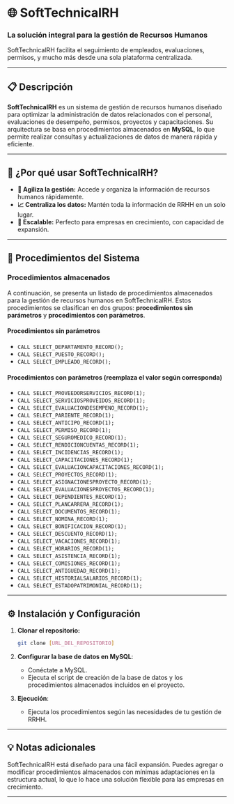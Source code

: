 
# 🌐 SoftTechnicalRH

### La solución integral para la gestión de Recursos Humanos

SoftTechnicalRH facilita el seguimiento de empleados, evaluaciones, permisos, y mucho más desde una sola plataforma centralizada.

---

## 📋 Descripción

**SoftTechnicalRH** es un sistema de gestión de recursos humanos diseñado para optimizar la administración de datos relacionados con el personal, evaluaciones de desempeño, permisos, proyectos y capacitaciones. Su arquitectura se basa en procedimientos almacenados en **MySQL**, lo que permite realizar consultas y actualizaciones de datos de manera rápida y eficiente.

---

## 🎯 ¿Por qué usar SoftTechnicalRH?

- **🚀 Agiliza la gestión:** Accede y organiza la información de recursos humanos rápidamente.
- **📈 Centraliza los datos:** Mantén toda la información de RRHH en un solo lugar.
- **🔄 Escalable:** Perfecto para empresas en crecimiento, con capacidad de expansión.

---

## 🧩 Procedimientos del Sistema

### Procedimientos almacenados

A continuación, se presenta un listado de procedimientos almacenados para la gestión de recursos humanos en SoftTechnicalRH. Estos procedimientos se clasifican en dos grupos: **procedimientos sin parámetros** y **procedimientos con parámetros**. 

#### Procedimientos sin parámetros
- `CALL SELECT_DEPARTAMENTO_RECORD();`
- `CALL SELECT_PUESTO_RECORD();`
- `CALL SELECT_EMPLEADO_RECORD();`

#### Procedimientos con parámetros (reemplaza el valor según corresponda)

- `CALL SELECT_PROVEEDORSERVICIOS_RECORD(1);`
- `CALL SELECT_SERVICIOSPROVEIDOS_RECORD(1);`
- `CALL SELECT_EVALUACIONDESEMPENO_RECORD(1);`
- `CALL SELECT_PARIENTE_RECORD(1);`
- `CALL SELECT_ANTICIPO_RECORD(1);`
- `CALL SELECT_PERMISO_RECORD(1);`
- `CALL SELECT_SEGUROMEDICO_RECORD(1);`
- `CALL SELECT_RENDICIONCUENTAS_RECORD(1);`
- `CALL SELECT_INCIDENCIAS_RECORD(1);`
- `CALL SELECT_CAPACITACIONES_RECORD(1);`
- `CALL SELECT_EVALUACIONCAPACITACIONES_RECORD(1);`
- `CALL SELECT_PROYECTOS_RECORD(1);`
- `CALL SELECT_ASIGNACIONESPROYECTO_RECORD(1);`
- `CALL SELECT_EVALUACIONESPROYECTOS_RECORD(1);`
- `CALL SELECT_DEPENDIENTES_RECORD(1);`
- `CALL SELECT_PLANCARRERA_RECORD(1);`
- `CALL SELECT_DOCUMENTOS_RECORD(1);`
- `CALL SELECT_NOMINA_RECORD(1);`
- `CALL SELECT_BONIFICACION_RECORD(1);`
- `CALL SELECT_DESCUENTO_RECORD(1);`
- `CALL SELECT_VACACIONES_RECORD(1);`
- `CALL SELECT_HORARIOS_RECORD(1);`
- `CALL SELECT_ASISTENCIA_RECORD(1);`
- `CALL SELECT_COMISIONES_RECORD(1);`
- `CALL SELECT_ANTIGUEDAD_RECORD(1);`
- `CALL SELECT_HISTORIALSALARIOS_RECORD(1);`
- `CALL SELECT_ESTADOPATRIMONIAL_RECORD(1);`

---

## ⚙️ Instalación y Configuración

1. **Clonar el repositorio:**
   ```bash
   git clone [URL_DEL_REPOSITORIO]
   ```

2. **Configurar la base de datos en MySQL**:
   - Conéctate a MySQL.
   - Ejecuta el script de creación de la base de datos y los procedimientos almacenados incluidos en el proyecto.

3. **Ejecución**:
   - Ejecuta los procedimientos según las necesidades de tu gestión de RRHH.

---

## 💡 Notas adicionales

SoftTechnicalRH está diseñado para una fácil expansión. Puedes agregar o modificar procedimientos almacenados con mínimas adaptaciones en la estructura actual, lo que lo hace una solución flexible para las empresas en crecimiento.

---
